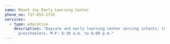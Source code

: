 ```yaml
---
name: Mount Joy Early Learning Center
phone_no: 717-653-1733
services:
  - type: education
    description: "Daycare and early learning center serving infants, toddlers and
      preschoolers. M-F: 6:30 a.m. to 6:00 p.m."
---
```

